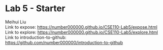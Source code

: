 # Lab 5 - Starter
Meihui Liu \
Link to expose: https://number000000.github.io/CSE110-Lab5/expose.html \
Link to explore: https://number000000.github.io/CSE110-Lab5/explore.html \
Link to introduction-to-github: https://github.com/number000000/introduction-to-github
